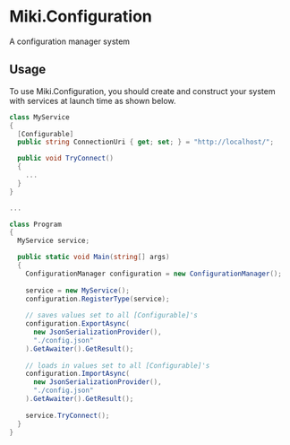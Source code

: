 # Miki.Configuration
A configuration manager system

## Usage
To use Miki.Configuration, you should create and construct your system with services at launch time as shown below.
```cs
class MyService
{
  [Configurable]
  public string ConnectionUri { get; set; } = "http://localhost/";

  public void TryConnect() 
  {
    ...
  }
}

...

class Program
{
  MyService service;

  public static void Main(string[] args)
  {
    ConfigurationManager configuration = new ConfigurationManager();
    
    service = new MyService();
    configuration.RegisterType(service);  
  
    // saves values set to all [Configurable]'s
    configuration.ExportAsync(
      new JsonSerializationProvider(),
      "./config.json"
    ).GetAwaiter().GetResult();
  
    // loads in values set to all [Configurable]'s
    configuration.ImportAsync(
      new JsonSerializationProvider(),
      "./config.json"
    ).GetAwaiter().GetResult();
    
    service.TryConnect();
  }
}
```
